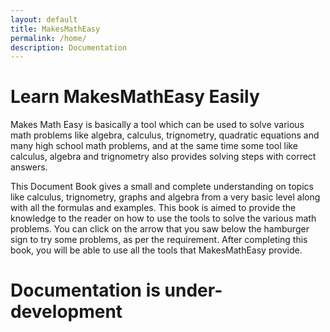 ```yaml
---
layout: default
title: MakesMathEasy
permalink: /home/
description: Documentation
---
```


# Learn MakesMathEasy Easily


Makes Math Easy is basically a tool which can be used to solve various math problems like algebra, calculus, trignometry, quadratic equations and many high school math problems, and at the same time some tool like calculus, algebra and trignometry also provides solving steps with correct answers.

This Document Book gives a small and complete understanding on topics like calculus, trignometry, graphs  and algebra from a very basic level along with all the formulas and examples. This book is aimed to provide the knowledge to the reader on how to use the tools to solve the various math problems.
You can click on the arrow that you saw below the hamburger sign to try some problems, as per the requirement. After completing this book, you will be able to use all the tools that MakesMathEasy provide.


# Documentation is under-development
